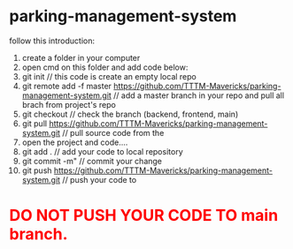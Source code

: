 # parking-management-system
follow this introduction:
  1. create a folder in your computer
  2. open cmd on this folder and add code below:
  3. git init     // this code is create an empty local repo
  4. git remote add -f master https://github.com/TTTM-Mavericks/parking-management-system.git     // add a master branch in your repo and pull all brach from project's repo
  5. git checkout <!branch name>    // check the branch (backend, frontend, main)
  6. git pull https://github.com/TTTM-Mavericks/parking-management-system.git <!branch name>       // pull source code from the <branch name>
  7. open the project and code....
  8. git add .                    // add your code to local repository
  9. git commit -m"<!your commit here">        // commit your change
  10. git push https://github.com/TTTM-Mavericks/parking-management-system.git <!branch name>      // push your code to <branch name>
  <h1 style="color:red;"> DO NOT PUSH YOUR CODE TO main branch.</h1>
